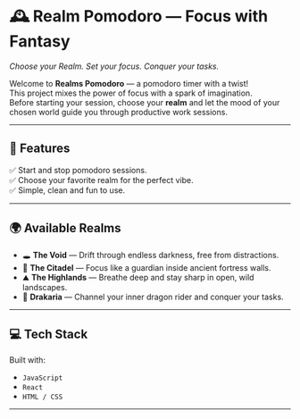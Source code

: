 # 🕰️ Realm Pomodoro — Focus with Fantasy

_Choose your Realm. Set your focus. Conquer your tasks._

Welcome to **Realms Pomodoro** — a pomodoro timer with a twist!  
This project mixes the power of focus with a spark of imagination.  
Before starting your session, choose your **realm** and let the mood of your chosen world guide you through productive work sessions.

---

## 🌟 Features

✅ Start and stop pomodoro sessions.  
✅ Choose your favorite realm for the perfect vibe.  
✅ Simple, clean and fun to use.

---

## 🌍 Available Realms

- 🕳️ **The Void** — Drift through endless darkness, free from distractions.  
- 🏰 **The Citadel** — Focus like a guardian inside ancient fortress walls.  
- ⛰️ **The Highlands** — Breathe deep and stay sharp in open, wild landscapes.  
- 🐉 **Drakaria** — Channel your inner dragon rider and conquer your tasks.

---

## 💻 Tech Stack

Built with:

- `JavaScript`  
- `React` 
- `HTML / CSS`

---

